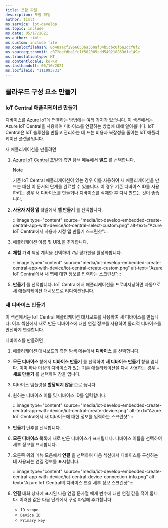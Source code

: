```yaml
---
title: 포함 파일
description: 포함 파일
author: timlt
ms.service: iot-develop
ms.topic: include
ms.date: 05/17/2021
ms.author: timlt
ms.custom: include file
ms.openlocfilehash: 8b48aacf29666536a360af34b5cbc0f6a2dcf0f2
ms.sourcegitcommit: c072eefdba1fc1f582005cdd549218863d1e149e
ms.translationtype: HT
ms.contentlocale: ko-KR
ms.lasthandoff: 06/10/2021
ms.locfileid: "111993731"
---
```

## <a name="create-the-cloud-components"></a>클라우드 구성 요소 만들기

### <a name="create-the-iot-central-application"></a>IoT Central 애플리케이션 만들기

디바이스를 Azure IoT에 연결하는 방법에는 여러 가지가 있습니다. 이 섹션에서는 Azure IoT Central을 사용하여 디바이스를 연결하는 방법에 대해 알아봅니다. IoT Central은 IoT 솔루션을 만들고 관리하는 데 드는 비용과 복잡성을 줄이는 IoT 애플리케이션 플랫폼입니다.

새 애플리케이션을 만들려면
1. [Azure IoT Central 포털](https://apps.azureiotcentral.com/)의 측면 탐색 메뉴에서 **빌드** 를 선택합니다.

    > [!NOTE]
    > 기존 IoT Central 애플리케이션이 있는 경우 이를 사용하여 새 애플리케이션을 만드는 대신 이 문서의 단계를 완료할 수 있습니다. 이 경우 기존 디바이스 ID를 사용하려는 경우 새 디바이스를 만들거나 디바이스를 삭제한 후 다시 만드는 것이 좋습니다.

1. **사용자 지정 앱** 타일에서 **앱 만들기** 를 선택합니다.

    :::image type="content" source="media/iot-develop-embedded-create-central-app-with-device/iot-central-select-custom.png" alt-text="Azure IoT Central에서 사용자 지정 앱 만들기 스크린샷":::

1. 애플리케이션 이름 및 URL을 추가합니다.
1. **체험** 가격 책정 계획을 선택하여 7일 평가판을 활성화합니다.

    :::image type="content" source="media/iot-develop-embedded-create-central-app-with-device/iot-central-create-custom.png" alt-text="Azure IoT Central에서 새 앱에 대한 정보를 입력하는 스크린샷":::

1. **만들기** 를 선택합니다. IoT Central에서 애플리케이션을 프로비저닝하면 자동으로 새 애플리케이션 대시보드로 리디렉션됩니다.


### <a name="create-a-new-device"></a>새 디바이스 만들기

이 섹션에서는 IoT Central 애플리케이션 대시보드를 사용하여 새 디바이스를 만듭니다. 이후 섹션에서 새로 만든 디바이스에 대한 연결 정보를 사용하여 물리적 디바이스를 안전하게 연결합니다.

디바이스를 만들려면
1. 애플리케이션 대시보드의 측면 탐색 메뉴에서 **디바이스** 를 선택합니다.
1. **모든 디바이스** 창에서 **디바이스 만들기** 를 선택하여 **새 디바이스 만들기** 창을 엽니다. 이미 하나 이상의 디바이스가 있는 기존 애플리케이션을 다시 사용하는 경우 **+ 새로 만들기** 를 선택하여 창을 엽니다.
1. 디바이스 템플릿을 **할당되지 않음** 으로 둡니다.
1. 원하는 디바이스 이름 및 디바이스 ID를 입력합니다.

    :::image type="content" source="media/iot-develop-embedded-create-central-app-with-device/iot-central-create-device.png" alt-text="Azure IoT Central에서 새 디바이스에 대한 정보를 입력하는 스크린샷":::

1. **만들기** 단추를 선택합니다.
1. **모든 디바이스** 목록에 새로 만든 디바이스가 표시됩니다.  디바이스 이름을 선택하여 세부 정보를 표시합니다.
1. 오른쪽 위의 메뉴 모음에서 **연결** 을 선택하여 다음 섹션에서 디바이스를 구성하는 데 사용되는 연결 정보를 표시합니다.

    :::image type="content" source="media/iot-develop-embedded-create-central-app-with-device/iot-central-device-connection-info.png" alt-text="Azure IoT Central의 디바이스 연결 세부 정보 스크린샷":::

1. **연결** 대화 상자에 표시된 다음 연결 문자열 매개 변수에 대한 연결 값을 적어 둡니다. 이러한 값은 다음 단계에서 구성 파일에 추가합니다.

    * `ID scope`
    * `Device ID`
    * `Primary key`
